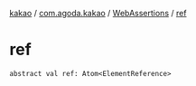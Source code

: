 [kakao](../../index.md) / [com.agoda.kakao](../index.md) / [WebAssertions](index.md) / [ref](.)

# ref

`abstract val ref: Atom<ElementReference>`